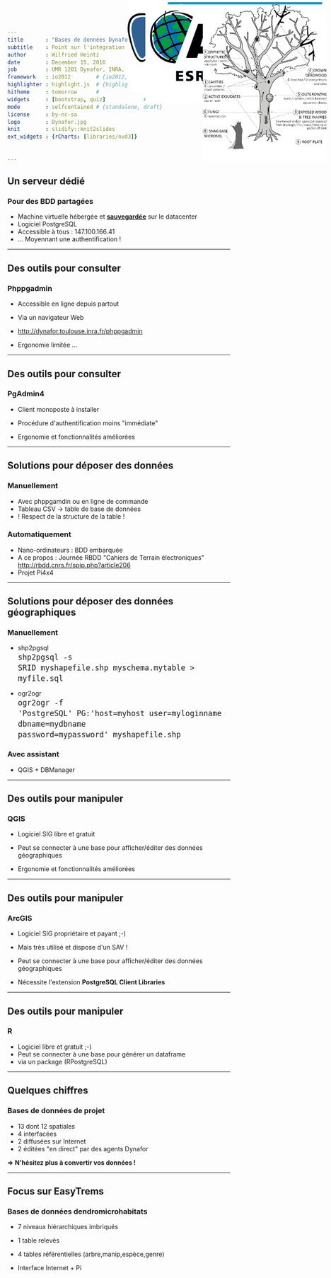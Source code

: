 ```yaml
---
title       : "Bases de données Dynafor"
subtitle    : Point sur l'intégration des données
author      : Wilfried Heintz
date        : December 15, 2016
job         : UMR 1201 Dynafor, INRA, Toulouse
framework   : io2012        # {io2012, html5slides, shower, dzslides, ...}
highlighter : highlight.js  # {highlight.js, prettify, highlight}
hitheme     : tomorrow      #   
widgets     : [bootstrap, quiz]            # {mathjax, quiz, bootstrap}
mode        : selfcontained # {standalone, draft}
license     : by-nc-sa
logo        : Dynafor.jpg
knit        : slidify::knit2slides
ext_widgets : {rCharts: [libraries/nvd3]}


--- 
```

## Un serveur dédié
<img style="position: absolute; top: 0; right: 10px; border: 0; width:450px;" src="assets/img/postgresql.png">
<h3>Pour des BDD partagées</h3>

 - Machine virtuelle hébergée et <b><u>sauvegardée</u></b> sur le datacenter
 - Logiciel PostgreSQL
 - Accessible à tous : 147.100.166.41
 - ... Moyennant une authentification !


--- 

## Des outils pour consulter
<img style="position: absolute; top: 10px; right: 10px; border: 0; width:211px;" src="assets/img/phppgadmin.gif">
<h3>Phppgadmin</h3>

 
 - Accessible en ligne depuis partout
 - Via un navigateur Web
 - http://dynafor.toulouse.inra.fr/phppgadmin
  
 - Ergonomie limitée ...


--- 

## Des outils pour consulter

<img style="position: absolute; top: 5px; right: 20px; border: 0; width:349px;" src="assets/img/PgAdmin.jpg">


<h3>PgAdmin4</h3>

 
 - Client monoposte à installer
 - Procédure d'authentification moins "immédiate"
  
 - Ergonomie et fonctionnalités améliorées
 

--- 

## Solutions pour déposer des données

<h3>Manuellement</h3>

 - Avec phppgamdin ou en ligne de commande
 - Tableau CSV -> table de base de données
 - ! Respect de la structure de la table !

<h3>Automatiquement</h3>

 - Nano-ordinateurs : BDD embarquée
 - A ce propos : Journée RBDD "Cahiers de Terrain électroniques"
    http://rbdd.cnrs.fr/spip.php?article206 
 - Projet Pi4x4


--- 

## Solutions pour déposer des données géographiques

<h3>Manuellement</h3>

 - shp2pgsql <br/>
<span style="font-size:20px;"><code>shp2pgsql -s SRID myshapefile.shp myschema.mytable > myfile.sql</code></span>
 
 - ogr2ogr <br/>
<span style="font-size:20px;"><code>ogr2ogr -f 'PostgreSQL' PG:'host=myhost user=myloginname dbname=mydbname password=mypassword' myshapefile.shp</code></span>


<h3>Avec assistant</h3>

 - QGIS + DBManager


--- 
## Des outils pour manipuler

<img style="position: absolute; top: 10px; right: 20px; border: 0; width:274px;" src="assets/img/qgis.png">

<h3>QGIS</h3>

 - Logiciel SIG libre et gratuit
 - Peut se connecter à une base pour afficher/éditer des données géographiques
  
 - Ergonomie et fonctionnalités améliorées
 

--- 
## Des outils pour manipuler

<img style="position: absolute; top: 10px; right: 20px; border: 0; width:400px;" src="assets/img/arcgis.gif">

<h3>ArcGIS</h3>

 - Logiciel SIG propriétaire et payant ;-)
 - Mais très utilisé et dispose d'un SAV !
 - Peut se connecter à une base pour afficher/éditer des données géographiques
  
 - Nécessite l'extension <b>PostgreSQL Client Libraries</b>
 

--- 
## Des outils pour manipuler

<img style="position: absolute; top: 10px; right: 10px; border: 0; width:145px;" src="assets/img/r.jpg">

<h3>R</h3>

 - Logiciel libre et gratuit ;-)
 - Peut se connecter à une base pour générer un dataframe
 - via un package (RPostgreSQL)


--- 
## Quelques chiffres

<img style="position: absolute; top: 10px; right: 10px; border: 0; width:145px;" src="assets/img/Dynafor.jpg">

<h3>Bases de données de projet</h3>

 - 13 dont 12 spatiales
 - 4 interfacées
 - 2 diffusées sur Internet
 - 2 éditées "en direct" par des agents Dynafor
 
 <b>=> N'hésitez plus à convertir vos données !</b>


--- 
## Focus sur EasyTrems

<img style="position: absolute; top: 10px; right: 10px; border: 0; width:280px;" src="assets/img/easytrems.png">

<h3>Bases de données dendromicrohabitats</h3>

 - 7 niveaux hiérarchiques imbriqués
 - 1 table relevés
 - 4 tables référentielles (arbre,manip,espèce,genre)
 
 - Interface Internet + Pi


